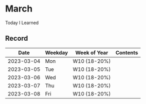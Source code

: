 # March
Today I Learned

## Record

|Date|Weekday|Week of Year|Contents|
|---|---|---|---|
|2023-03-04|Mon|W10 (18-20%)||
|2023-03-05|Tue|W10 (18-20%)||
|2023-03-06|Wed|W10 (18-20%)||
|2023-03-07|Thu|W10 (18-20%)||
|2023-03-08|Fri|W10 (18-20%)||

